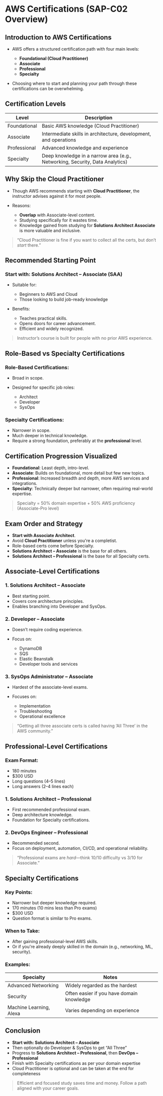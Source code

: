 # AWS Certifications (SAP-C02 Overview)

## Introduction to AWS Certifications

- AWS offers a structured certification path with four main levels:

  - **Foundational (Cloud Practitioner)**
  - **Associate**
  - **Professional**
  - **Specialty**

- Choosing where to start and planning your path through these certifications can be overwhelming.

## Certification Levels

| Level        | Description                                                                  |
| ------------ | ---------------------------------------------------------------------------- |
| Foundational | Basic AWS knowledge (Cloud Practitioner)                                     |
| Associate    | Intermediate skills in architecture, development, and operations             |
| Professional | Advanced knowledge and experience                                            |
| Specialty    | Deep knowledge in a narrow area (e.g., Networking, Security, Data Analytics) |

## Why Skip the Cloud Practitioner

- Though AWS recommends starting with **Cloud Practitioner**, the instructor advises against it for most people.
- Reasons:

  - **Overlap** with Associate-level content.
  - Studying specifically for it wastes time.
  - Knowledge gained from studying for **Solutions Architect Associate** is more valuable and inclusive.

> “Cloud Practitioner is fine if you want to collect all the certs, but don’t _start_ there.”

## Recommended Starting Point

### **Start with: Solutions Architect – Associate (SAA)**

- Suitable for:

  - Beginners to AWS and Cloud
  - Those looking to build job-ready knowledge

- Benefits:

  - Teaches practical skills.
  - Opens doors for career advancement.
  - Efficient and widely recognized.

> Instructor’s course is built for people with no prior AWS experience.

## Role-Based vs Specialty Certifications

### Role-Based Certifications:

- Broad in scope.
- Designed for specific job roles:

  - Architect
  - Developer
  - SysOps

### Specialty Certifications:

- Narrower in scope.
- Much deeper in technical knowledge.
- Require a strong foundation, preferably at the **professional** level.

## Certification Progression Visualized

- **Foundational**: Least depth, intro-level.
- **Associate**: Builds on foundational, more detail but few new topics.
- **Professional**: Increased breadth and depth, more AWS services and integrations.
- **Specialty**: Technically deeper but narrower, often requiring real-world expertise.

> Specialty = 50% domain expertise + 50% AWS proficiency (Associate-Pro level)

## Exam Order and Strategy

- **Start with Associate Architect**.
- Avoid **Cloud Practitioner** unless you're a completist.
- Role-based certs come before Specialty.
- **Solutions Architect – Associate** is the base for all others.
- **Solutions Architect – Professional** is the base for all Specialty certs.

## Associate-Level Certifications

### 1. Solutions Architect – Associate

- Best starting point.
- Covers core architecture principles.
- Enables branching into Developer and SysOps.

### 2. Developer – Associate

- Doesn’t require coding experience.
- Focus on:

  - DynamoDB
  - SQS
  - Elastic Beanstalk
  - Developer tools and services

### 3. SysOps Administrator – Associate

- Hardest of the associate-level exams.
- Focuses on:

  - Implementation
  - Troubleshooting
  - Operational excellence

> “Getting all three associate certs is called having ‘All Three’ in the AWS community.”

## Professional-Level Certifications

### Exam Format:

- 180 minutes
- \$300 USD
- Long questions (4–5 lines)
- Long answers (2–4 lines each)

### 1. Solutions Architect – Professional

- First recommended professional exam.
- Deep architecture knowledge.
- Foundation for Specialty certifications.

### 2. DevOps Engineer – Professional

- Recommended second.
- Focus on deployment, automation, CI/CD, and operational reliability.

> “Professional exams are _hard_—think 10/10 difficulty vs 3/10 for Associate.”

## Specialty Certifications

### Key Points:

- Narrower but deeper knowledge required.
- 170 minutes (10 mins less than Pro exams)
- \$300 USD
- Question format is similar to Pro exams.

### When to Take:

- After gaining professional-level AWS skills.
- Or if you're already deeply skilled in the domain (e.g., networking, ML, security).

### Examples:

| Specialty               | Notes                                     |
| ----------------------- | ----------------------------------------- |
| Advanced Networking     | Widely regarded as the hardest            |
| Security                | Often easier if you have domain knowledge |
| Machine Learning, Alexa | Varies depending on experience            |

## Conclusion

- **Start with: Solutions Architect – Associate**
- Then optionally do Developer & SysOps to get “All Three”
- Progress to **Solutions Architect – Professional**, then **DevOps – Professional**
- Finish with Specialty certifications as per your domain expertise
- Cloud Practitioner is optional and can be taken at the end for completeness

> Efficient and focused study saves time and money. Follow a path aligned with your career goals.
